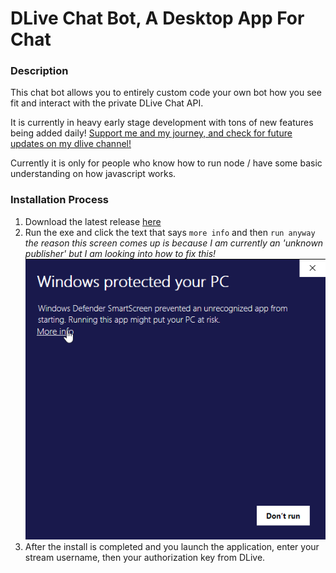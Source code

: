# DLive Chat Bot, A Desktop App For Chat

### Description

This chat bot allows you to entirely custom code your own bot how you see fit and interact with the private DLive Chat API.

It is currently in heavy early stage development with tons of new features being added daily! [Support me and my journey, and check for future updates on my dlive channel!](https://dlive.tv/creativebuilds)

Currently it is only for people who know how to run node / have some basic understanding on how javascript works.

### Installation Process

1.  Download the latest release [here](https://github.com/CreativeBuilds/dlive-chat-bot/releases/download/v1.0.0/dlive-chat-bot-setup-1.0.0.exe)
2.  Run the exe and click the text that says `more info` and then `run anyway` *the reason this screen comes up is because I am currently an 'unknown publisher' but I am looking into how to fix this!*![Blockchain username found in bottom right](./readmefiles/protected-1.png)
3.  After the install is completed and you launch the application, enter your stream username, then your authorization key from DLive.
